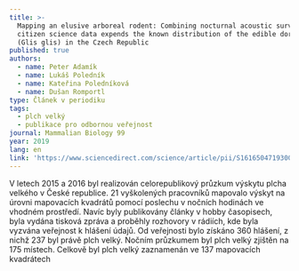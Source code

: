 ```yaml
---
title: >-
  Mapping an elusive arboreal rodent: Combining nocturnal acoustic surveys and
  citizen science data expends the known distribution of the edible dormouse
  (Glis glis) in the Czech Republic
published: true
authors:
  - name: Peter Adamík
  - name: Lukáš Poledník
  - name: Kateřina Poledníková
  - name: Dušan Romportl
type: Článek v periodiku
tags:
  - plch velký
  - publikace pro odbornou veřejnost
journal: Mammalian Biology 99
year: 2019
lang: en
link: 'https://www.sciencedirect.com/science/article/pii/S1616504719300369'
---
```

V letech 2015 a 2016 byl realizován celorepublikový průzkum výskytu plcha velkého v České republice. 21 vyškolených pracovníků mapovalo výskyt na úrovni mapovacích kvadrátů pomocí poslechu v nočních hodinách ve vhodném prostředí. Navíc byly publikovány články v hobby časopisech, byla vydána tisková zpráva a proběhly rozhovory v rádiích, kde byla vyzvána veřejnost k hlášení údajů. Od veřejnosti bylo získáno 360 hlášení, z nichž 237 byl právě plch velký. Nočním průzkumem byl plch velký zjištěn na 175 místech. Celkově byl plch velký zaznamenán ve 137 mapovacích kvadrátech
